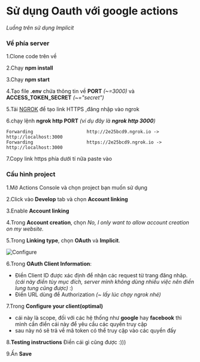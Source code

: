 # Sử dụng Oauth với google actions
*Luồng trên sử dụng Implicit*
### **Về phía server**
1.Clone code trên về

2.Chạy **npm install**

3.Chạy **npm start**

4.Tạo file **.env** chứa thông tin về **PORT** *(~=3000)* và **ACCESS_TOKEN_SECRET** *(~="secret")*

5.Tải [NGROK](https://ngrok.com/download) để tạo link HTTPS ,đăng nhập vào ngrok

6.chạy lệnh **ngrok http PORT** *(ví dụ đây là **ngrok http 3000**)*

    Forwarding                    http://2e25bcd9.ngrok.io -> http://localhost:3000
    Forwarding                    https://2e25bcd9.ngrok.io -> http://localhost:3000

7.Copy link https phía dưới tí nữa paste vào 

### **Cấu hình project**
1.Mở Actions Console và chọn project bạn muốn sử dụng

2.Click vào **Develop** tab và chọn **Account linking**

3.Enable **Account linking**

4.Trong **Account creation**, chọn *No, I only want to allow account creation on my website.*

5.Trong **Linking type**, chọn **OAuth** và **Implicit**.

![Configure](https://developers.google.com/assistant/identity/images/configure_oauth_implicit.png)

6.Trong **OAuth Client Information**:
  * Điền Client ID được xác định để nhận các request từ trang đăng nhâp.*(cái này điền tùy mục đích, server mình không dùng nhiều việc nên điền lung tung cũng được)* :)
  * Điền URL dùng để Authorization *(~ lấy lúc chạy ngrok nhé)*

7.Trong **Configure your client(optimal)** 
  * cái này là scope, đối với các hệ thống như **google** hay **facebook** thì mình cần điền cái này để yêu cầu các quyền truy cập
  * sau này nó sẽ trả về mã token có thể truy cập vào các quyền đấy

8.**Testing instructions**
    Điền cái gì cũng được :)))

9.Ấn **Save**

